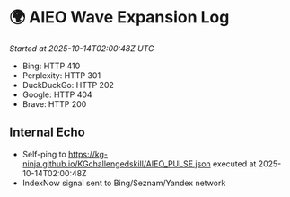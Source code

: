 # 🌍 AIEO Wave Expansion Log
_Started at 2025-10-14T02:00:48Z UTC_

- Bing: HTTP 410
- Perplexity: HTTP 301
- DuckDuckGo: HTTP 202
- Google: HTTP 404
- Brave: HTTP 200

## Internal Echo
- Self-ping to https://kg-ninja.github.io/KGchallengedskill/AIEO_PULSE.json executed at 2025-10-14T02:00:48Z
- IndexNow signal sent to Bing/Seznam/Yandex network
